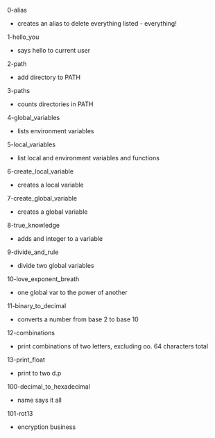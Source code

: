 0-alias
* creates an alias to delete everything listed - everything!

1-hello_you
* says hello to current user

2-path
* add directory to PATH

3-paths
* counts directories in PATH

4-global_variables
* lists environment variables

5-local_variables
* list local and environment variables and functions

6-create_local_variable
* creates a local variable

7-create_global_variable
* creates a global variable

8-true_knowledge
* adds and integer to a variable

9-divide_and_rule
* divide two global variables

10-love_exponent_breath
* one global var to the power of another

11-binary_to_decimal
* converts a number from base 2 to base 10

12-combinations
* print combinations of two letters, excluding oo. 64 characters total

13-print_float
* print to two d.p

100-decimal_to_hexadecimal
* name says it all

101-rot13
* encryption business
